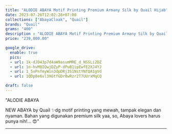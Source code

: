 ```yaml
---
title: "ALODIE ABAYA Motif Printing Premium Armany Silk by Quail Hijab"
date: 2023-07-26T12:02:28+07:00
collections: ["AbayaCloak", "Quail"]
brands: "Quail"
grams: "400"
description : "ALODIE ABAYA Motif Printing Premium Armany Silk by Quail Hijab"
price: "239,000.00"

google_drive:
  enable: true
  pics:
  - url: 1k-dJD43p7d4aW9asumMRE_d_NSSLi2DZ
  - url: 1n-hvM8IQwjDZyP-dPuB1ipEwfE2XJ4YJ
  - url: 1_5xPnfmyWin3dpDRj3S1NstYNfQA1gVd
  - url: 1QDp8e6vl3XGtfGDr8wRzr2T7UUrxMqCQ

draft: false
---
```


"ALODIE ABAYA

NEW ABAYA by Quail ✨dg motif printing yang mewah, tampak elegan dan nyaman. Bahan yang digunakan premium silk yaa, so, Abaya lovers harus punya nih!... 😍"

---    
 
